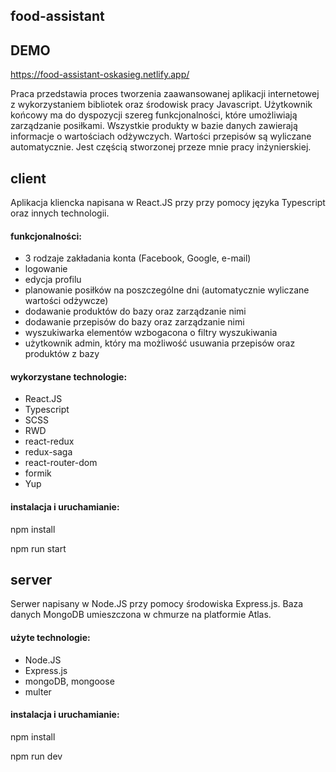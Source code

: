 ## food-assistant

## DEMO 

https://food-assistant-oskasieg.netlify.app/

Praca przedstawia proces tworzenia zaawansowanej aplikacji internetowej z wykorzystaniem bibliotek oraz środowisk pracy Javascript. Użytkownik końcowy ma do dyspozycji szereg funkcjonalności, które umożliwiają zarządzanie posiłkami. Wszystkie produkty w bazie danych zawierają informacje o wartościach odżywczych. Wartości przepisów są wyliczane automatycznie. Jest częścią stworzonej przeze mnie pracy inżynierskiej.

## client

Aplikacja kliencka napisana w React.JS przy przy pomocy języka Typescript oraz innych technologii. 

#### funkcjonalności:

* 3 rodzaje zakładania konta (Facebook, Google, e-mail)
* logowanie
* edycja profilu
* planowanie posiłków na poszczególne dni (automatycznie wyliczane wartości odżywcze)
* dodawanie produktów do bazy oraz zarządzanie nimi
* dodawanie przepisów do bazy oraz zarządzanie nimi
* wyszukiwarka elementów wzbogacona o filtry wyszukiwania
* użytkownik admin, który ma możliwość usuwania przepisów oraz produktów z bazy

#### wykorzystane technologie:

* React.JS
* Typescript
* SCSS
* RWD
* react-redux
* redux-saga
* react-router-dom
* formik
* Yup

#### instalacja i uruchamianie:

npm install

npm run start

## server

Serwer napisany w Node.JS przy pomocy środowiska Express.js. Baza danych MongoDB umieszczona w chmurze na platformie Atlas.

#### użyte technologie:

* Node.JS
* Express.js
* mongoDB, mongoose
* multer
#### instalacja i uruchamianie:

npm install

npm run dev

